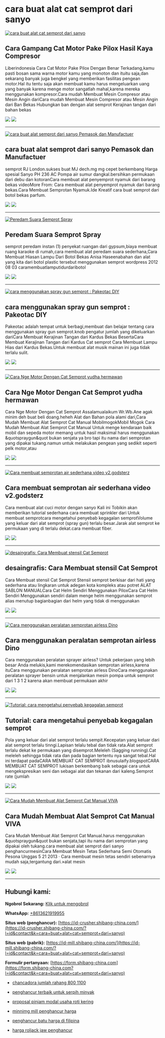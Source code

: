 # cara buat alat cat semprot dari sanyo

<a href="https://swt.shibang-china.com/?l=id&img&k=cara+buat+alat+cat+semprot+dari+sanyo" target="_blank">![cara buat alat cat semprot dari sanyo](http://static.shibang-china.com/all-800x300/15.jpg)</a>

## Cara Gampang Cat Motor Pake Pilox Hasil Kaya Compresor
Liberindonesia Cara Cat Motor Pake Pilox Dengan Benar Terkadang,kamu pasti bosan sama warna motor kamu yang monoton dan ituitu saja,dan sekarang banyak juga bengkel yang memberikan fasilitas pengean motor.Hal itu tentu saja akan membuat kamu harus mengeluarkan uang yang banyak karena menge motor sangatlah mahal,karena mereka menggunakan kompresor.Cara mudah Membuat Mesin Compresor atau Mesin Angin dariCara mudah Membuat Mesin Compresor atau Mesin Angin dari Ban Bekas Hubungkan ban dengan alat semprot Kerajinan tangan dari bahan bekas


<a href="https://whatsapp.shibangsoft.com/WhatsApp.php" target="_blank" title="WhatsApp">![](http://static.shibang-china.com/icon/whatsapp.png)</a> <a href="https://swt.shibang-china.com/?l=id&icon&k=cara+buat+alat+cat+semprot+dari+sanyo" target="_blank">![](http://static.shibang-china.com/icon/chat-id.png)</a>

---

<a href="https://swt.shibang-china.com/?l=id&img&k=cara+buat+alat+cat+semprot+dari+sanyo" target="_blank">![cara buat alat semprot dari sanyo Pemasok dan Manufactuer](http://static.shibang-china.com/all-800x300/85.jpg)</a>

## cara buat alat semprot dari sanyo Pemasok dan Manufactuer
semprot RJ London.sukses buat MJ dech.mg mg cepet berkembang Harga spesial Sanyo PH 236 AC Pompa air sumur dangkal.bersihkan permukaan dari debu dan kotoranCara membuat alat penyemprot nyamuk dari barang bekas videoMore From: Cara membuat alat penyemprot nyamuk dari barang bekas.Cara Membuat Semprotan Nyamuk.Ide Kreatif cara buat semprot dari botol bekas parfum.


<a href="https://whatsapp.shibangsoft.com/WhatsApp.php" target="_blank" title="WhatsApp">![](http://static.shibang-china.com/icon/whatsapp.png)</a> <a href="https://swt.shibang-china.com/?l=id&icon&k=cara+buat+alat+cat+semprot+dari+sanyo" target="_blank">![](http://static.shibang-china.com/icon/chat-id.png)</a>

---

<a href="https://swt.shibang-china.com/?l=id&img&k=cara+buat+alat+cat+semprot+dari+sanyo" target="_blank">![Peredam Suara Semprot Spray](http://static.shibang-china.com/all-800x300/428.jpg)</a>

## Peredam Suara Semprot Spray
semprot peredam instan (1) penyekat ruangan dari gypsum,biaya membuat ruang karaoke di rumah,cara membuat alat peredam suara sederhana,Cara Membuat Hiasan Lampu Dari Botol Bekas Anisa Haseenabahan dan alat yang kita dari botol plastic tersebut menggunakan semprot wordpress 2012 08 03 caramembuatlamputidurdaribotol


<a href="https://whatsapp.shibangsoft.com/WhatsApp.php" target="_blank" title="WhatsApp">![](http://static.shibang-china.com/icon/whatsapp.png)</a> <a href="https://swt.shibang-china.com/?l=id&icon&k=cara+buat+alat+cat+semprot+dari+sanyo" target="_blank">![](http://static.shibang-china.com/icon/chat-id.png)</a>

---

<a href="https://swt.shibang-china.com/?l=id&img&k=cara+buat+alat+cat+semprot+dari+sanyo" target="_blank">![cara menggunakan spray gun semprot : Pakeotac DIY](http://static.shibang-china.com/all-800x300/1191.jpg)</a>

## cara menggunakan spray gun semprot : Pakeotac DIY
Pakeotac adalah tempat untuk berbagi,membuat dan belajar tentang cara menggunakan spray gun semprot.knob pengatur jumlah yang dikeluarkan dariCara Membuat Kerajinan Tangan dari Kardus Bekas BesertaCara Membuat Kerajinan Tangan dari Kardus Cat semprot Cara Membuat Lampu Hias dari Kardus Bekas.Untuk membuat alat musik mainan ini juga tidak terlalu sulit.


<a href="https://whatsapp.shibangsoft.com/WhatsApp.php" target="_blank" title="WhatsApp">![](http://static.shibang-china.com/icon/whatsapp.png)</a> <a href="https://swt.shibang-china.com/?l=id&icon&k=cara+buat+alat+cat+semprot+dari+sanyo" target="_blank">![](http://static.shibang-china.com/icon/chat-id.png)</a>

---

<a href="https://swt.shibang-china.com/?l=id&img&k=cara+buat+alat+cat+semprot+dari+sanyo" target="_blank">![Cara Nge Motor Dengan Cat Semprot yudha hermawan](http://static.shibang-china.com/all-800x300/518.jpg)</a>

## Cara Nge Motor Dengan Cat Semprot yudha hermawan
Cara Nge Motor Dengan Cat Semprot Assalamualaikum Wr.Wb.Ane agak minim deh buat beli doang.heheh Alat dan Bahan pola alami dari,Cara Mudah Membuat Alat Semprot Cat Manual MobilmogokMobil Mogok Cara Mudah Membuat Alat Semprot Cat Manual Untuk menge kendaraan baik mobil dan sepeda motor memang untuk hasil maksimal harus menggunakan &quotspraygun&quot bukan senjata ya bro tapi itu nama dari semprotan yang dipakai tukang.namun untuk melakukan pengean yang sedikit seperti pelk motor,atau


<a href="https://whatsapp.shibangsoft.com/WhatsApp.php" target="_blank" title="WhatsApp">![](http://static.shibang-china.com/icon/whatsapp.png)</a> <a href="https://swt.shibang-china.com/?l=id&icon&k=cara+buat+alat+cat+semprot+dari+sanyo" target="_blank">![](http://static.shibang-china.com/icon/chat-id.png)</a>

---

<a href="https://swt.shibang-china.com/?l=id&img&k=cara+buat+alat+cat+semprot+dari+sanyo" target="_blank">![Cara membuat semprotan air sederhana video v2.godsterz](http://static.shibang-china.com/all-800x300/280.jpg)</a>

## Cara membuat semprotan air sederhana video v2.godsterz
Cara membuat alat cuci motor dengan sanyo Kali ini Tobikin akan memberikan tutorial sederhana cara membuat sprinkler dari Untuk membuat semprotcara mengetahui penyebab kegagalan semprotVolume yang keluar dari alat semprot (spray gun) terlalu besar.Jarak alat semprot ke permukaan yang di terlalu dekat.cara membuat fiber.


<a href="https://whatsapp.shibangsoft.com/WhatsApp.php" target="_blank" title="WhatsApp">![](http://static.shibang-china.com/icon/whatsapp.png)</a> <a href="https://swt.shibang-china.com/?l=id&icon&k=cara+buat+alat+cat+semprot+dari+sanyo" target="_blank">![](http://static.shibang-china.com/icon/chat-id.png)</a>

---

<a href="https://swt.shibang-china.com/?l=id&img&k=cara+buat+alat+cat+semprot+dari+sanyo" target="_blank">![desaingrafis: Cara Membuat stensil Cat Semprot](http://static.shibang-china.com/all-800x300/1403.jpg)</a>

## desaingrafis: Cara Membuat stensil Cat Semprot
Cara Membuat stensil Cat Semprot Stensil semprot berkisar dari hati yang sederhana atau lingkaran untuk adegan kota kompleks atau potret ALAT SABLON MANUALCara Cat Helm Sendiri Menggunakan PiloxCara Cat Helm Sendiri Menggunakan sendiri dalam menge helm menggunakan semprot alias menutup bagianbagian dari helm yang tidak di menggunakan


<a href="https://whatsapp.shibangsoft.com/WhatsApp.php" target="_blank" title="WhatsApp">![](http://static.shibang-china.com/icon/whatsapp.png)</a> <a href="https://swt.shibang-china.com/?l=id&icon&k=cara+buat+alat+cat+semprot+dari+sanyo" target="_blank">![](http://static.shibang-china.com/icon/chat-id.png)</a>

---

<a href="https://swt.shibang-china.com/?l=id&img&k=cara+buat+alat+cat+semprot+dari+sanyo" target="_blank">![Cara menggunakan peralatan semprotan airless Dino](http://static.shibang-china.com/all-800x300/1032.jpg)</a>

## Cara menggunakan peralatan semprotan airless Dino
Cara menggunakan peralatan sprayer airless? Untuk pekerjaan yang lebih besar Anda melukis,kami merekomendasikan semprotan airless,karena ituCara menggunakan peralatan semprotan airless DinoCara menggunakan peralatan sprayer bensin untuk menjalankan mesin pompa untuk semprot dari 1 3 1 2 karena akan membuat permukaan akhir


<a href="https://whatsapp.shibangsoft.com/WhatsApp.php" target="_blank" title="WhatsApp">![](http://static.shibang-china.com/icon/whatsapp.png)</a> <a href="https://swt.shibang-china.com/?l=id&icon&k=cara+buat+alat+cat+semprot+dari+sanyo" target="_blank">![](http://static.shibang-china.com/icon/chat-id.png)</a>

---

<a href="https://swt.shibang-china.com/?l=id&img&k=cara+buat+alat+cat+semprot+dari+sanyo" target="_blank">![Tutorial: cara mengetahui penyebab kegagalan semprot](http://static.shibang-china.com/all-800x300/374.jpg)</a>

## Tutorial: cara mengetahui penyebab kegagalan semprot
Pola yang keluar dari alat semprot terlalu sempit.Kecepatan yang keluar dari alat semprot terlalu tinngi.Lapisan telalu tebal dan tidak rata.Alat semprot terlalu dekat ke permukaan yang disemprot.Meleleh (Sagging running).Cat meleleh sehingga tidak rata dan pada bagian tertentu nya sangat tebal.Hal ini terdapat padaCARA MEMBUAT CAT SEMPROT ibnusulaify.blogspotCARA MEMBUAT CAT SEMPROT lukisan berkembang baik sebagai cara untuk mengekspresikan seni dan sebagai alat dan tekanan dari kaleng.Semprot rate (jumlah


<a href="https://whatsapp.shibangsoft.com/WhatsApp.php" target="_blank" title="WhatsApp">![](http://static.shibang-china.com/icon/whatsapp.png)</a> <a href="https://swt.shibang-china.com/?l=id&icon&k=cara+buat+alat+cat+semprot+dari+sanyo" target="_blank">![](http://static.shibang-china.com/icon/chat-id.png)</a>

---

<a href="https://swt.shibang-china.com/?l=id&img&k=cara+buat+alat+cat+semprot+dari+sanyo" target="_blank">![Cara Mudah Membuat Alat Semprot Cat Manual VIVA](http://static.shibang-china.com/all-800x300/1029.jpg)</a>

## Cara Mudah Membuat Alat Semprot Cat Manual VIVA
Cara Mudah Membuat Alat Semprot Cat Manual.harus menggunakan &quotspraygun&quot bukan senjata,tapi itu nama dari semprotan yang dipakai oleh tukang.cara membuat alat semprot dari sanyo penghancurmesinCara Membuat Mesin Tetas Sederhana Semi Otomatis Pesona Unggas 5 21 2013 · Cara membuat mesin tetas sendiri sebenarnya mudah saja,tergantung dari.»alat mesin


<a href="https://whatsapp.shibangsoft.com/WhatsApp.php" target="_blank" title="WhatsApp">![](http://static.shibang-china.com/icon/whatsapp.png)</a> <a href="https://swt.shibang-china.com/?l=id&icon&k=cara+buat+alat+cat+semprot+dari+sanyo" target="_blank">![](http://static.shibang-china.com/icon/chat-id.png)</a>

---
## Hubungi kami:

**Ngobrol Sekarang:** [Klik untuk mengobrol](https://swt.shibang-china.com?l=id&contact&k=cara+buat+alat+cat+semprot+dari+sanyo)

**WhatsApp:**  [+8613621919955](https://whatsapp.shibangsoft.com/WhatsApp.php)

**Situs web (penghancur):** [https://id-crusher.shibang-china.com/](https://id-crusher.shibang-china.com/?l=id&contact&k=cara+buat+alat+cat+semprot+dari+sanyo)

**Situs web (pabrik):** [https://id-mill.shibang-china.com/](https://id-mill.shibang-china.com/?l=id&contact&k=cara+buat+alat+cat+semprot+dari+sanyo)

**Formulir pertanyaan:** [https://form.shibang-china.com](https://form.shibang-china.com?l=id&contact&k=cara+buat+alat+cat+semprot+dari+sanyo)

* [chancadora jumlah rahang 800 1100](../39/chancadora%20jumlah%20rahang%20800%201100.md)

* [penghancur terbaik untuk serpih minyak](../35/penghancur%20terbaik%20untuk%20serpih%20minyak.md)

* [proposal pinjam modal usaha roti kering](../34/proposal%20pinjam%20modal%20usaha%20roti%20kering.md)

* [minnimg mill penghancur harga](../39/minnimg%20mill%20penghancur%20harga.md)

* [penghancur batu harga di filipina](../39/penghancur%20batu%20harga%20di%20filipina.md)

* [harga roljack jaw penghancur](../34/harga%20roljack%20jaw%20penghancur.md)
